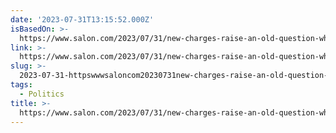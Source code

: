 ```yaml
---
date: '2023-07-31T13:15:52.000Z'
isBasedOn: >-
  https://www.salon.com/2023/07/31/new-charges-raise-an-old-question-why-are-so-many-people-willing-to-risk-it-all-for-donald-trump/
link: >-
  https://www.salon.com/2023/07/31/new-charges-raise-an-old-question-why-are-so-many-people-willing-to-risk-it-all-for-donald-trump/
slug: >-
  2023-07-31-httpswwwsaloncom20230731new-charges-raise-an-old-question-why-are-so-many-people-willing-to-risk-it-all-for-donald-trump
tags:
  - Politics
title: >-
  https://www.salon.com/2023/07/31/new-charges-raise-an-old-question-why-are-so-many-people-willing-to-risk-it-all-for-donald-trump/
---
```


